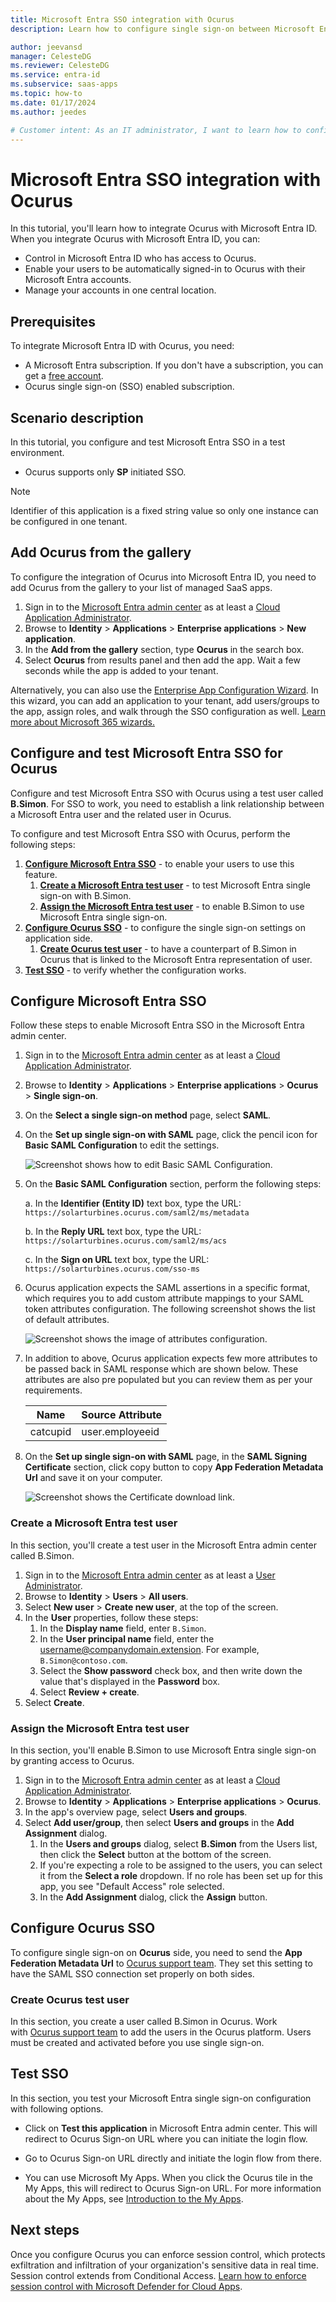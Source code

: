 ```yaml
---
title: Microsoft Entra SSO integration with Ocurus
description: Learn how to configure single sign-on between Microsoft Entra ID and Ocurus.

author: jeevansd
manager: CelesteDG
ms.reviewer: CelesteDG
ms.service: entra-id
ms.subservice: saas-apps
ms.topic: how-to
ms.date: 01/17/2024
ms.author: jeedes

# Customer intent: As an IT administrator, I want to learn how to configure single sign-on between Microsoft Entra ID and Ocurus so that I can control who has access to Ocurus, enable automatic sign-in with Microsoft Entra accounts, and manage my accounts in one central location.
---
```


# Microsoft Entra SSO integration with Ocurus

In this tutorial, you'll learn how to integrate Ocurus with Microsoft Entra ID. When you integrate Ocurus with Microsoft Entra ID, you can:

* Control in Microsoft Entra ID who has access to Ocurus.
* Enable your users to be automatically signed-in to Ocurus with their Microsoft Entra accounts.
* Manage your accounts in one central location.

## Prerequisites

To integrate Microsoft Entra ID with Ocurus, you need:

* A Microsoft Entra subscription. If you don't have a subscription, you can get a [free account](https://azure.microsoft.com/free/).
* Ocurus single sign-on (SSO) enabled subscription.

## Scenario description

In this tutorial, you configure and test Microsoft Entra SSO in a test environment.

* Ocurus supports only **SP** initiated SSO.

> [!NOTE]
> Identifier of this application is a fixed string value so only one instance can be configured in one tenant.

## Add Ocurus from the gallery

To configure the integration of Ocurus into Microsoft Entra ID, you need to add Ocurus from the gallery to your list of managed SaaS apps.

1. Sign in to the [Microsoft Entra admin center](https://entra.microsoft.com) as at least a [Cloud Application Administrator](~/identity/role-based-access-control/permissions-reference.md#cloud-application-administrator).
1. Browse to **Identity** > **Applications** > **Enterprise applications** > **New application**.
1. In the **Add from the gallery** section, type **Ocurus** in the search box.
1. Select **Ocurus** from results panel and then add the app. Wait a few seconds while the app is added to your tenant.

Alternatively, you can also use the [Enterprise App Configuration Wizard](https://portal.office.com/AdminPortal/home?Q=Docs#/azureadappintegration). In this wizard, you can add an application to your tenant, add users/groups to the app, assign roles, and walk through the SSO configuration as well. [Learn more about Microsoft 365 wizards.](/microsoft-365/admin/misc/azure-ad-setup-guides)

## Configure and test Microsoft Entra SSO for Ocurus

Configure and test Microsoft Entra SSO with Ocurus using a test user called **B.Simon**. For SSO to work, you need to establish a link relationship between a Microsoft Entra user and the related user in Ocurus.

To configure and test Microsoft Entra SSO with Ocurus, perform the following steps:

1. **[Configure Microsoft Entra SSO](#configure-microsoft-entra-sso)** - to enable your users to use this feature.
    1. **[Create a Microsoft Entra test user](#create-a-microsoft-entra-id-test-user)** - to test Microsoft Entra single sign-on with B.Simon.
    1. **[Assign the Microsoft Entra test user](#assign-the-microsoft-entra-id-test-user)** - to enable B.Simon to use Microsoft Entra single sign-on.
1. **[Configure Ocurus SSO](#configure-ocurus-sso)** - to configure the single sign-on settings on application side.
    1. **[Create Ocurus test user](#create-ocurus-test-user)** - to have a counterpart of B.Simon in Ocurus that is linked to the Microsoft Entra representation of user.
1. **[Test SSO](#test-sso)** - to verify whether the configuration works.

## Configure Microsoft Entra SSO

Follow these steps to enable Microsoft Entra SSO in the Microsoft Entra admin center.

1. Sign in to the [Microsoft Entra admin center](https://entra.microsoft.com) as at least a [Cloud Application Administrator](~/identity/role-based-access-control/permissions-reference.md#cloud-application-administrator).
1. Browse to **Identity** > **Applications** > **Enterprise applications** > **Ocurus** > **Single sign-on**.
1. On the **Select a single sign-on method** page, select **SAML**.
1. On the **Set up single sign-on with SAML** page, click the pencil icon for **Basic SAML Configuration** to edit the settings.

   ![Screenshot shows how to edit Basic SAML Configuration.](common/edit-urls.png "Basic Configuration")

1. On the **Basic SAML Configuration** section, perform the following steps:

    a. In the **Identifier (Entity ID)** text box, type the URL:
    `https://solarturbines.ocurus.com/saml2/ms/metadata`

    b. In the **Reply URL** text box, type the URL:
    `https://solarturbines.ocurus.com/saml2/ms/acs`

    c. In the **Sign on URL** text box, type the URL:
    `https://solarturbines.ocurus.com/sso-ms`

1. Ocurus application expects the SAML assertions in a specific format, which requires you to add custom attribute mappings to your SAML token attributes configuration. The following screenshot shows the list of default attributes.

	![Screenshot shows the image of attributes configuration.](common/default-attributes.png "Image")

1. In addition to above, Ocurus application expects few more attributes to be passed back in SAML response which are shown below. These attributes are also pre populated but you can review them as per your requirements.
	
	| Name |  Source Attribute|
	| -----| ---------------- |
	| catcupid | user.employeeid |

1. On the **Set up single sign-on with SAML** page, in the **SAML Signing Certificate** section, click copy button to copy **App Federation Metadata Url** and save it on your computer.

	![Screenshot shows the Certificate download link.](common/copy-metadataurl.png "Certificate")

<a name='create-a-microsoft-entra-id-test-user'></a>

### Create a Microsoft Entra test user

In this section, you'll create a test user in the Microsoft Entra admin center called B.Simon.

1. Sign in to the [Microsoft Entra admin center](https://entra.microsoft.com) as at least a [User Administrator](~/identity/role-based-access-control/permissions-reference.md#user-administrator).
1. Browse to **Identity** > **Users** > **All users**.
1. Select **New user** > **Create new user**, at the top of the screen.
1. In the **User** properties, follow these steps:
   1. In the **Display name** field, enter `B.Simon`.  
   1. In the **User principal name** field, enter the username@companydomain.extension. For example, `B.Simon@contoso.com`.
   1. Select the **Show password** check box, and then write down the value that's displayed in the **Password** box.
   1. Select **Review + create**.
1. Select **Create**.

<a name='assign-the-microsoft-entra-id-test-user'></a>

### Assign the Microsoft Entra test user

In this section, you'll enable B.Simon to use Microsoft Entra single sign-on by granting access to Ocurus.

1. Sign in to the [Microsoft Entra admin center](https://entra.microsoft.com) as at least a [Cloud Application Administrator](~/identity/role-based-access-control/permissions-reference.md#cloud-application-administrator).
1. Browse to **Identity** > **Applications** > **Enterprise applications** > **Ocurus**.
1. In the app's overview page, select **Users and groups**.
1. Select **Add user/group**, then select **Users and groups** in the **Add Assignment** dialog.
   1. In the **Users and groups** dialog, select **B.Simon** from the Users list, then click the **Select** button at the bottom of the screen.
   1. If you're expecting a role to be assigned to the users, you can select it from the **Select a role** dropdown. If no role has been set up for this app, you see "Default Access" role selected.
   1. In the **Add Assignment** dialog, click the **Assign** button.

## Configure Ocurus SSO

To configure single sign-on on **Ocurus** side, you need to send the **App Federation Metadata Url** to [Ocurus support team](mailto:support@ocurus.com). They set this setting to have the SAML SSO connection set properly on both sides.

### Create Ocurus test user

In this section, you create a user called B.Simon in Ocurus. Work with [Ocurus support team](mailto:support@ocurus.com) to add the users in the Ocurus platform. Users must be created and activated before you use single sign-on.

## Test SSO 

In this section, you test your Microsoft Entra single sign-on configuration with following options.
 
* Click on **Test this application** in Microsoft Entra admin center. This will redirect to Ocurus Sign-on URL where you can initiate the login flow.
 
* Go to Ocurus Sign-on URL directly and initiate the login flow from there.
 
* You can use Microsoft My Apps. When you click the Ocurus tile in the My Apps, this will redirect to Ocurus Sign-on URL. For more information about the My Apps, see [Introduction to the My Apps](https://support.microsoft.com/account-billing/sign-in-and-start-apps-from-the-my-apps-portal-2f3b1bae-0e5a-4a86-a33e-876fbd2a4510).

## Next steps

Once you configure Ocurus you can enforce session control, which protects exfiltration and infiltration of your organization's sensitive data in real time. Session control extends from Conditional Access. [Learn how to enforce session control with Microsoft Defender for Cloud Apps](/cloud-app-security/proxy-deployment-any-app).
